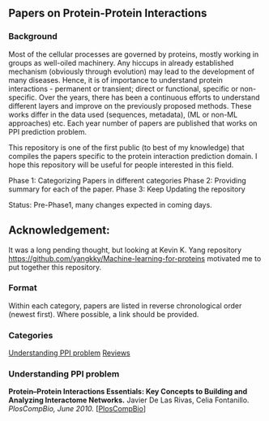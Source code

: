 ## Papers on Protein-Protein Interactions

### Background

Most of the cellular processes are governed by proteins, mostly working in groups as well-oiled machinery. Any hiccups in already established mechanism (obviously through evolution) may lead to the development of many diseases. Hence, it is of importance to understand protein interactions - permanent or transient; direct or functional, specific or non-specific. Over the years, there has been a continuous efforts to understand different layers and improve on the previously proposed methods. These works differ in the data used (sequences, metadata), (ML or non-ML approaches) etc. Each year number of papers are published that works on PPI prediction problem. 

This repository is one of the first public (to best of my knowledge) that compiles the papers specific to the protein interaction prediction domain. I hope this repository will be useful for people interested in this field.

Phase 1: Categorizing Papers in different categories
Phase 2: Providing summary for each of the paper.
Phase 3: Keep Updating the repository

Status: Pre-Phase1, many changes expected in coming days.

## Acknowledgement:
It was a long pending thought, but looking at Kevin K. Yang repository https://github.com/yangkky/Machine-learning-for-proteins motivated me to put together this repository.


### Format

Within each category, papers are listed in reverse chronological order (newest first). Where possible, a link should be provided.

### Categories
[Understanding PPI problem](#understanding-PPI-problem)
[Reviews](#reviews)


### Understanding PPI problem

**Protein–Protein Interactions Essentials: Key Concepts to Building and Analyzing Interactome Networks.**
Javier De Las Rivas, Celia Fontanillo.
*PlosCompBio, June 2010.*
[[PlosCompBio](https://journals.plos.org/ploscompbiol/article?id=10.1371/journal.pcbi.1000807)]


